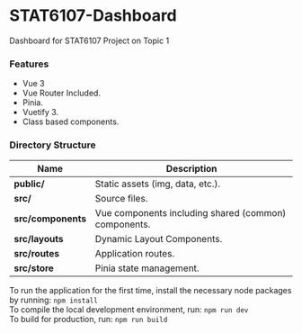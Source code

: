 # STAT6107-Dashboard

Dashboard for STAT6107 Project on Topic 1

### Features

- Vue 3
- Vue Router Included.
- Pinia.
- Vuetify 3.
- Class based components.

### Directory Structure

| Name               | Description                                          |
|--------------------|------------------------------------------------------|
| **public/**        | Static assets (img, data, etc.).                     |
| **src/**           | Source files.                                        |
| **src/components** | Vue components including shared (common) components. |
| **src/layouts**    | Dynamic Layout Components.                           |
| **src/routes**     | Application routes.                                  |
| **src/store**      | Pinia state management.                              |

To run the application for the first time, install the necessary node packages by running: `npm install` <br />
To compile the local development environment, run: `npm run dev` <br />
To build for production, run: `npm run build`
